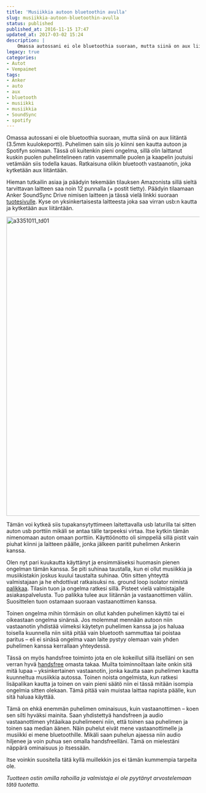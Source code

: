 ```yaml
---
title: 'Musiikkia autoon bluetoothin avulla'
slug: musiikkia-autoon-bluetoothin-avulla
status: published
published_at: 2016-11-15 17:47
updated_at: 2017-03-02 15:24
description: |
    Omassa autossani ei ole bluetoothia suoraan, mutta siinä on aux liitäntä. Ostinkin siis bluetooth vastaanottimen joka kytketään aux liitäntään.
legacy: true
categories:
- Autot
- Vempaimet
tags:
- Anker
- auto
- aux
- bluetooth
- musiikki
- musiikkia
- SoundSync
- spotify
---
```


<p>Omassa autossani ei ole bluetoothia suoraan, mutta siinä on aux liitäntä (3.5mm kuulokeportti). Puhelimen sain siis jo kiinni sen kautta autoon ja Spotifyn soimaan. Tässä oli kuitenkin pieni ongelma, sillä olin laittanut kuskin puolen puhelintelineen ratin vasemmalle puolen ja kaapelin joutuisi vetämään siis todella kauas. Ratkaisuna olikin bluetooth vastaanotin, joka kytketään aux liitäntään.</p>
<p>Hieman tutkailin asiaa ja päädyin tekemään tilauksen Amazonista sillä sieltä tarvittavan laitteen saa noin 12 punnalla (+ postit tietty). Päädyin tilaamaan Anker SoundSync Drive nimisen laitteen ja tässä vielä linkki suoraan <a href="https://www.amazon.co.uk/gp/product/B0177T3OEU/" target="_blank">tuotesivulle</a>. Kyse on yksinkertaisesta laitteesta joka saa virran usb:n kautta ja kytketään aux liitäntään.</p>
<p><a href="https://cdn.markokaartinen.net/uploads/2016/11/A3351011_TD01.jpg"><img loading="lazy" decoding="async" class="alignnone size-full wp-image-6582" src="https://cdn.markokaartinen.net/uploads/2016/11/A3351011_TD01.jpg" alt="a3351011_td01" width="775" height="781" srcset="https://cdn.markokaartinen.net/uploads/2016/11/A3351011_TD01.jpg 775w, https://cdn.markokaartinen.net/uploads/2016/11/A3351011_TD01-100x100.jpg 100w, https://cdn.markokaartinen.net/uploads/2016/11/A3351011_TD01-600x605.jpg 600w" sizes="(max-width: 775px) 100vw, 775px" /></a></p>
<p>Tämän voi kytkeä siis tupakansytyttimeen laitettavalla usb laturilla tai sitten auton usb porttiin mikäli se antaa tälle tarpeeksi virtaa. Itse kytkin tämän nimenomaan auton omaan porttiin. Käyttöönotto oli simppeliä sillä pistit vain piuhat kiinni ja laitteen päälle, jonka jälkeen paritit puhelimen Ankerin kanssa.</p>
<p>Olen nyt pari kuukautta käyttänyt ja ensimmäiseksi huomasin pienen ongelman tämän kanssa. Se piti suhinaa taustalla, kun ei ollut musiikkia ja musiikistakin joskus kuului taustalta suhinaa. Otin sitten yhteyttä valmistajaan ja he ehdottivat ratkaisuksi ns. ground loop isolator nimistä <a href="https://www.amazon.co.uk/gp/product/B01GJHEA9O/" target="_blank">palikkaa</a>. Tilasin tuon ja ongelma ratkesi sillä. Pisteet vielä valmistajalle asiakaspalvelusta. Tuo palikka tulee aux liitännän ja vastaanottimen väliin. Suosittelen tuon ostamaan suoraan vastaanottimen kanssa.</p>
<p>Toinen ongelma mihin törmäsin on ollut kahden puhelimen käyttö tai ei oikeastaan ongelma sinänsä. Jos molemmat mennään autoon niin vastaanotin yhdistää viimeksi käytetyn puhelimen kanssa ja jos haluaa toisella kuunnella niin siitä pitää vain bluetooth sammuttaa tai poistaa paritus &#8211; eli ei sinäsä ongelma vaan laite pystyy olemaan vain yhden puhelimen kanssa kerrallaan yhteydessä.</p>
<p>Tässä on myös handsfree toiminto jota en ole kokeillut sillä itselläni on sen verran hyvä <a href="https://markokaartinen.net/plantronics-voyager-legend-bluetooth-handsfree/">handsfree</a> omasta takaa. Muilta toiminnoiltaan laite onkin sitä mitä lupaa &#8211; yksinkertainen vastaanotin, jonka kautta saan puhelimen kautta kuunneltua musiikkia autossa. Toinen noista ongelmista, kun ratkesi lisäpalikan kautta ja toinen on vain pieni säätö niin ei tässä mitään isompia ongelmia sitten olekaan. Tämä pitää vain muistaa laittaa napista päälle, kun sitä haluaa käyttää.</p>
<p>Tämä on ehkä enemmän puhelimen ominaisuus, kuin vastaanottimen &#8211; koen sen silti hyväksi mainita. Saan yhdistettyä handsfreen ja audio vastaanottimen yhtäaikaa puhelimeeni niin, että toinen saa puhelimen ja toinen saa median äänen. Näin puhelut eivät mene vastaanottimelle ja musiikki ei mene bluetoothille. Mikäli saan puhelun ajaessa niin audio hiljenee ja voin puhua sen omalla handsfreelläni. Tämä on mielestäni näppärä ominaisuus jo itsessään.</p>
<p>Itse voinkin suositella tätä kyllä muillekkin jos ei tämän kummempia tarpeita ole.</p>
<p><em>Tuotteen ostin omilla rahoilla ja valmistaja ei ole pyytänyt arvostelemaan tätä tuotetta.</em></p>